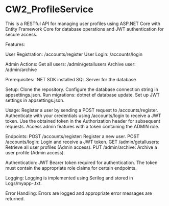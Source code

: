 # CW2_ProfileService
This is a RESTful API for managing user profiles using ASP.NET Core with Entity Framework Core for database operations and JWT authentication for secure access.

Features:

User Registration: /accounts/register
User Login: /accounts/login

Admin Actions:
Get all users: /admin/getallusers
Archive user: /admin/archive

Prerequisites:
.NET SDK installed
SQL Server for the database

Setup:
Clone the repository.
Configure the database connection string in appsettings.json.
Run migrations: dotnet ef database update.
Set up JWT settings in appsettings.json.

Usage:
Register a user by sending a POST request to /accounts/register.
Authenticate with your credentials using /accounts/login to receive a JWT token.
Use the obtained token in the Authorization header for subsequent requests.
Access admin features with a token containing the ADMIN role.

Endpoints:
POST /accounts/register: Register a new user.
POST /accounts/login: Login and receive a JWT token.
GET /admin/getallusers: Retrieve all user profiles (Admin access).
PUT /admin/archive: Archive a user profile (Admin access).

Authentication:
JWT Bearer token required for authentication.
The token must contain the appropriate role claims for certain endpoints.

Logging:
Logging is implemented using Serilog and stored in Logs/myapp-.txt.

Error Handling:
Errors are logged and appropriate error messages are returned.
